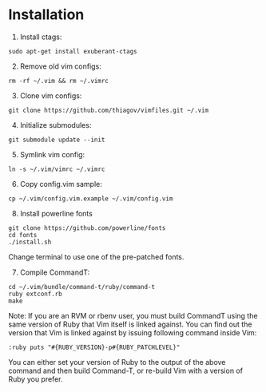 # Installation

1. Install ctags:
  ```
  sudo apt-get install exuberant-ctags
  ```

2. Remove old vim configs:
  ```
  rm -rf ~/.vim && rm ~/.vimrc
  ```

3. Clone vim configs:
  ```
  git clone https://github.com/thiagov/vimfiles.git ~/.vim
  ```

4. Initialize submodules:
  ```
  git submodule update --init
  ```

5. Symlink vim config:
  ```
  ln -s ~/.vim/vimrc ~/.vimrc
  ```

6. Copy config.vim sample:
  ```
  cp ~/.vim/config.vim.example ~/.vim/config.vim
  ```

8. Install powerline fonts
  ```
  git clone https://github.com/powerline/fonts
  cd fonts
  ./install.sh
  ```
  Change terminal to use one of the pre-patched fonts.

7. Compile CommandT:
  ```
  cd ~/.vim/bundle/command-t/ruby/command-t
  ruby extconf.rb
  make
  ```
  Note: If you are an RVM or rbenv user, you must build CommandT using the same version of Ruby that Vim itself is linked against. You can find out the version that Vim is linked against by issuing following command inside Vim:
  ```
  :ruby puts "#{RUBY_VERSION}-p#{RUBY_PATCHLEVEL}"
  ```
  You can either set your version of Ruby to the output of the above command and then build Command-T, or re-build Vim with a version of Ruby you prefer.
